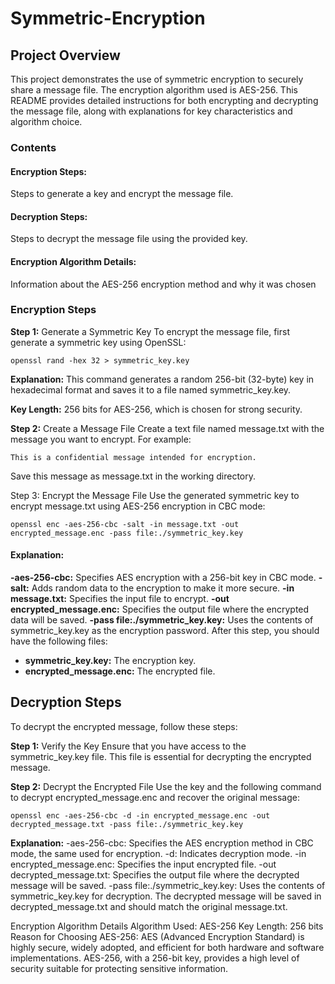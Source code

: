 # Symmetric-Encryption

## Project Overview
This project demonstrates the use of symmetric encryption to securely share a message file. The encryption algorithm used is AES-256.
This README provides detailed instructions for both encrypting and decrypting the message file, along with explanations for key characteristics and algorithm choice.
### Contents
#### Encryption Steps: 
Steps to generate a key and encrypt the message file.
#### Decryption Steps: 
Steps to decrypt the message file using the provided key.
#### Encryption Algorithm Details:
Information about the AES-256 encryption method and why it was chosen
### Encryption Steps
**Step 1:** Generate a Symmetric Key
To encrypt the message file, first generate a symmetric key using OpenSSL:
```
openssl rand -hex 32 > symmetric_key.key
```
**Explanation:** This command generates a random 256-bit (32-byte) key in hexadecimal format and saves it to a file named symmetric_key.key.

**Key Length:** 256 bits for AES-256, which is chosen for strong security.

**Step 2:** Create a Message File
Create a text file named message.txt with the message you want to encrypt. For example:
```
This is a confidential message intended for encryption.
```
Save this message as message.txt in the working directory.

Step 3: Encrypt the Message File
Use the generated symmetric key to encrypt message.txt using AES-256 encryption in CBC mode:
```
openssl enc -aes-256-cbc -salt -in message.txt -out encrypted_message.enc -pass file:./symmetric_key.key
```
#### Explanation:
**-aes-256-cbc:** Specifies AES encryption with a 256-bit key in CBC mode.
**-salt:** Adds random data to the encryption to make it more secure.
**-in message.txt:** Specifies the input file to encrypt.
**-out encrypted_message.enc:** Specifies the output file where the encrypted data will be saved.
**-pass file:./symmetric_key.key:** Uses the contents of symmetric_key.key as the encryption password.
After this step, you should have the following files:

- **symmetric_key.key:** The encryption key.
- **encrypted_message.enc:** The encrypted file.
## Decryption Steps
To decrypt the encrypted message, follow these steps:

**Step 1:** Verify the Key
Ensure that you have access to the symmetric_key.key file. This file is essential for decrypting the encrypted message.

**Step 2:** Decrypt the Encrypted File
Use the key and the following command to decrypt encrypted_message.enc and recover the original message:
```
openssl enc -aes-256-cbc -d -in encrypted_message.enc -out decrypted_message.txt -pass file:./symmetric_key.key
```
**Explanation:**
-aes-256-cbc: Specifies the AES encryption method in CBC mode, the same used for encryption.
-d: Indicates decryption mode.
-in encrypted_message.enc: Specifies the input encrypted file.
-out decrypted_message.txt: Specifies the output file where the decrypted message will be saved.
-pass file:./symmetric_key.key: Uses the contents of symmetric_key.key for decryption.
The decrypted message will be saved in decrypted_message.txt and should match the original message.txt.

Encryption Algorithm Details
Algorithm Used: AES-256
Key Length: 256 bits
Reason for Choosing AES-256: AES (Advanced Encryption Standard) is highly secure, widely adopted, and efficient for both hardware and software implementations. 
AES-256, with a 256-bit key, provides a high level of security suitable for protecting sensitive information.
